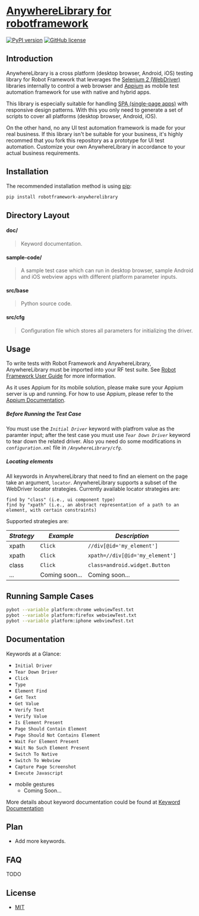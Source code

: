 # [AnywhereLibrary for robotframework](https://github.com/luisxiaomai/robotframework-anywherelibrary) 
[![PyPI version](https://badge.fury.io/py/robotframework-anywherelibrary.svg)](https://badge.fury.io/py/robotframework-anywherelibrary) [![GitHub license](https://img.shields.io/badge/license-ApacheLicense2.0-blue.svg)](http://www.apache.org/licenses/LICENSE-2.0)
## Introduction

AnywhereLibrary is a cross platform (desktop browser, Android, iOS) testing library for Robot Framework that leverages the [Selenium 2 (WebDriver)](<http://seleniumhq.org/docs/03_webdriver.html/>) libraries internally to control a web browser and [Appium](<http://appium.io/>) as mobile test automation framework for use with native and hybrid apps. 

This library is especially suitable for handling [SPA (single-page apps)](http://en.wikipedia.org/wiki/Single-page_application) with responsive design patterns. With this you only need to generate a set of scripts to cover all platforms (desktop browser, Android, iOS). 

On the other hand, no any UI test automation framework is made for your real business. If this library isn't be suitable for your business, it's highly recommed that you fork this repository as a prototype for UI test automation. Customize your own AnywhereLibrary in accordance to your actual business requirements.

## Installation

The recommended installation method is using [pip](http://www.pip-installer.org/en/latest/):
```bash	
pip install robotframework-anywherelibrary
```
## Directory Layout

#### doc/
> Keyword documentation.
    
#### sample-code/
> A sample test case which can run in desktop browser, sample Android and iOS webview apps with different platform parameter inputs.

#### src/base
> Python source code.
    
#### src/cfg
> Configuration file which stores all parameters for initializing the driver.

## Usage

To write tests with Robot Framework and AnywhereLibrary, AnywhereLibrary must be imported into your RF test suite. See [Robot Framework User Guide](https://code.google.com/p/robotframework/wiki/UserGuide) for more information.

As it uses Appium for its mobile solution, please make sure your Appium server is up and running. For how to use Appium, please refer to the [Appium Documentation](http://appium.io/getting-started.html).

##### Before Running the Test Case
You must use the *`Initial Driver`* keyword with platfrom value as the paramter input; after the test case you must use *`Tear Down Driver`* keyword to tear down the related driver. Also you need do some modifications in *`configuration.xml`* file in *`/AnywhereLibrary/cfg`*.

##### Locating elements

All keywords in AnywhereLibrary that need to find an element on the page take an argument, `locator`. AnywhereLibrary supports a subset of the WebDriver locator strategies. Currently available locator strategies are:

    find by "class" (i.e., ui component type)
    find by "xpath" (i.e., an abstract representation of a path to an element, with certain constraints)

Supported strategies are:

| *Strategy* | *Example*                                  | *Description*                                |
| ---------- | ------------------------------------------ | -------------------------------------------- |
| xpath      | `Click`  | `//div[@id='my_element']`       | Matches with arbitrary XPath expression      |
| xpath      | `Click`  | `xpath=//div[@id='my_element']` | Matches with arbitrary XPath expression      |
| class      | `Click`  | `class=android.widget.Button`   | Matches another element by their class name  |
| ...        | Coming soon...  | Coming soon...           |                                              |

## Running Sample Cases

```bash
pybot --variable platform:chrome webviewTest.txt
pybot --variable platform:firefox webviewTest.txt
pybot --variable platform:iphone webviewTest.txt
```
## Documentation

Keywords at a Glance:

- `Initial Driver`
- `Tear Down Driver`
- `Click`
- `Type`
- `Element Find`
- `Get Text`
- `Get Value`
- `Verify Text`
- `Verify Value`
- `Is Element Present`
- `Page Should Contain Element`
- `Page Should Not Contains Element`
- `Wait For Element Present`
- `Wait No Such Element Present`
- `Switch To Native`
- `Switch To Webview`
- `Capture Page Screenshot`
- `Execute Javascript`

* mobile gestures
  - Coming Soon...

More details about keyword documentation could be found at [Keyword Documentation](http://luisxiaomai.github.io/robotframework-anywherelibrary/doc/AnywhereLibraryDocument.html)

## Plan

* Add more keywords.

## FAQ

TODO

## License

* [MIT](https://opensource.org/licenses/MIT)
